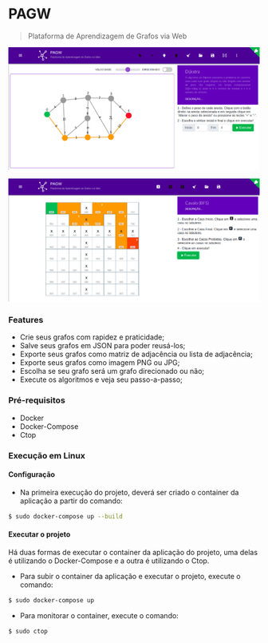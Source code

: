 # PAGW

>  Plataforma de Aprendizagem de Grafos via Web



![](1.png)

![](2.png)

### Features

* Crie seus grafos com rapidez e praticidade;
* Salve seus grafos em JSON para poder reusá-los;
* Exporte seus grafos como matriz de adjacência ou lista de adjacência;
* Exporte seus grafos como imagem PNG ou JPG;
* Escolha se seu grafo será um grafo direcionado ou não;
* Execute os algoritmos e veja seu passo-a-passo;

### Pré-requisitos

* Docker
* Docker-Compose
* Ctop

### Execução em Linux
#### Configuração

* Na primeira execução do projeto, deverá ser criado o container da aplicação a partir do comando:
```bash 
$ sudo docker-compose up --build
```
#### Executar o projeto

Há duas formas de executar o container da aplicação do projeto, uma delas é utilizando o Docker-Compose e a outra é utilizando o Ctop.

* Para subir o container da aplicação e executar o projeto, execute o comando:

```bash
$ sudo docker-compose up
```
* Para monitorar o container, execute o comando:

```bash 
$ sudo ctop
```
